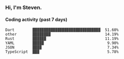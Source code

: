 ### Hi, I'm Steven.

#### Coding activity (past 7 days)
```
Dart        ▓▓▓▓▓▓▓▓▓▓▓▓▓▓▓▓▓▓▓▓▓▓▓▓▓▓▓▓▓▓  51.60%
other       ▓▓▓▓▓▓▓▓                        14.19%
Rust        ▓▓▓▓▓▓                          11.19%
YAML        ▓▓▓▓▓                            9.90%
JSON        ▓▓▓▓                             7.34%
TypeScript  ▓▓▓                              5.78%
```
